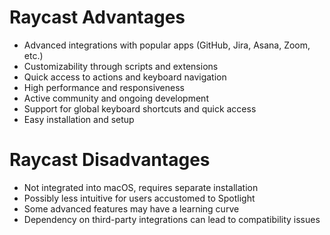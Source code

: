 # Raycast Advantages

- Advanced integrations with popular apps (GitHub, Jira, Asana, Zoom, etc.)
- Customizability through scripts and extensions
- Quick access to actions and keyboard navigation
- High performance and responsiveness
- Active community and ongoing development
- Support for global keyboard shortcuts and quick access
- Easy installation and setup

# Raycast Disadvantages

- Not integrated into macOS, requires separate installation
- Possibly less intuitive for users accustomed to Spotlight
- Some advanced features may have a learning curve
- Dependency on third-party integrations can lead to compatibility issues